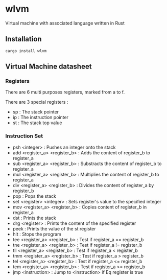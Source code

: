 # wlvm

Virtual machine with associated language written in Rust

## Installation

`cargo install wlvm`

## Virtual Machine datasheet

### Registers

There are 6 multi purposes registers, marked from a to f.

There are 3 special registers : 
- sp : The stack pointer
- ip : The instruction pointer
- st : The stack top value

### Instruction Set

- psh \<integer> : Pushes an integer onto the stack
- add \<register_a> \<register_b> : Adds the content of register_b to register_a
- sub \<register_a> \<register_b> : Substracts the content of register_b to register_a
- mul \<register_a> \<register_b> : Multiplies the content of register_b to register_a
- div \<register_a> \<register_b> : Divides the content of register_a by register_b
- pop : Pops the stack
- set \<register> \<integer> : Sets register's value to the specified integer
- mov \<register_a> \<register_b> : Copies content of register_b in register_a
- dst : Prints the stack
- drg \<register> : Prints the content of the specified register
- peek : Prints the value of the st register
- hlt : Stops the program
- tee \<register_a> \<register_b> : Test if register_a == register_b
- tne \<register_a> \<register_b> : Test if register_a != register_b
- tll \<register_a> \<register_b> : Test if register_a < register_b
- tmm \<register_a> \<register_b> : Test if register_a > register_b
- tel \<register_a> \<register_b> : Test if register_a <= register_b 
- tem \<register_a> \<register_b> : Test if register_a >= register_b
- jmp \<instruction> : Jump to \<instruction> if Eq register is true